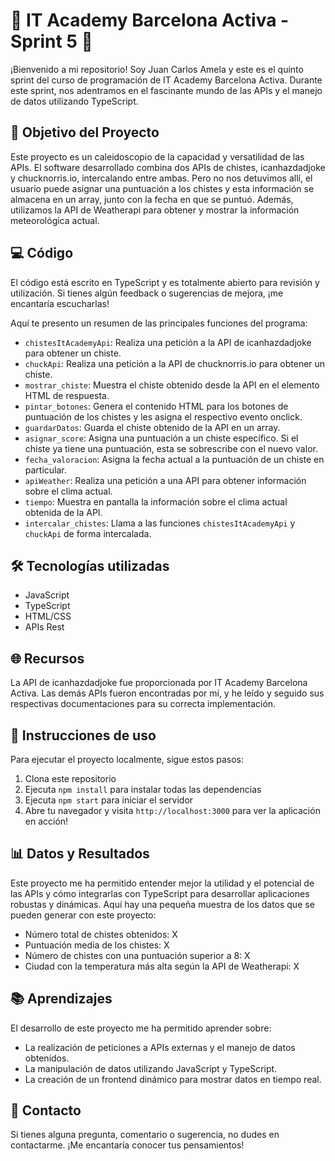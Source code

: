 # 🚀 IT Academy Barcelona Activa - Sprint 5 🚀

¡Bienvenido a mi repositorio! Soy Juan Carlos Amela y este es el quinto sprint del curso de programación de IT Academy Barcelona Activa. Durante este sprint, nos adentramos en el fascinante mundo de las APIs y el manejo de datos utilizando TypeScript.

## 🎯 Objetivo del Proyecto

Este proyecto es un caleidoscopio de la capacidad y versatilidad de las APIs. El software desarrollado combina dos APIs de chistes, icanhazdadjoke y chucknorris.io, intercalando entre ambas. Pero no nos detuvimos allí, el usuario puede asignar una puntuación a los chistes y esta información se almacena en un array, junto con la fecha en que se puntuó. Además, utilizamos la API de Weatherapi para obtener y mostrar la información meteorológica actual.

## 💻 Código 

El código está escrito en TypeScript y es totalmente abierto para revisión y utilización. Si tienes algún feedback o sugerencias de mejora, ¡me encantaría escucharlas!

Aquí te presento un resumen de las principales funciones del programa:

- `chistesItAcademyApi`: Realiza una petición a la API de icanhazdadjoke para obtener un chiste.
- `chuckApi`: Realiza una petición a la API de chucknorris.io para obtener un chiste.
- `mostrar_chiste`: Muestra el chiste obtenido desde la API en el elemento HTML de respuesta.
- `pintar_botones`: Genera el contenido HTML para los botones de puntuación de los chistes y les asigna el respectivo evento onclick.
- `guardarDatos`: Guarda el chiste obtenido de la API en un array.
- `asignar_score`: Asigna una puntuación a un chiste específico. Si el chiste ya tiene una puntuación, esta se sobrescribe con el nuevo valor.
- `fecha_valoracion`: Asigna la fecha actual a la puntuación de un chiste en particular.
- `apiWeather`: Realiza una petición a una API para obtener información sobre el clima actual.
- `tiempo`: Muestra en pantalla la información sobre el clima actual obtenida de la API.
- `intercalar_chistes`: Llama a las funciones `chistesItAcademyApi` y `chuckApi` de forma intercalada.
 
## 🛠️ Tecnologías utilizadas

- JavaScript
- TypeScript
- HTML/CSS
- APIs Rest

## 🌐 Recursos 

La API de icanhazdadjoke fue proporcionada por IT Academy Barcelona Activa. Las demás APIs fueron encontradas por mí, y he leído y seguido sus respectivas documentaciones para su correcta implementación.

## 🚦 Instrucciones de uso

Para ejecutar el proyecto localmente, sigue estos pasos:

1. Clona este repositorio
2. Ejecuta `npm install` para instalar todas las dependencias
3. Ejecuta `npm start` para iniciar el servidor
4. Abre tu navegador y visita `http://localhost:3000` para ver la aplicación en acción!

## 📊 Datos y Resultados

Este proyecto me ha permitido entender mejor la utilidad y el potencial de las APIs y cómo integrarlas con TypeScript para desarrollar aplicaciones robustas y dinámicas. Aquí hay una pequeña muestra de los datos que se pueden generar con este proyecto:

- Número total de chistes obtenidos: X
- Puntuación media de los chistes: X
- Número de chistes con una puntuación superior a 8: X
- Ciudad con la temperatura más alta según la API de Weatherapi: X

## 📚 Aprendizajes

El desarrollo de este proyecto me ha permitido aprender sobre:

- La realización de peticiones a APIs externas y el manejo de datos obtenidos.
- La manipulación de datos utilizando JavaScript y TypeScript.
- La creación de un frontend dinámico para mostrar datos en tiempo real.

## 📧 Contacto

Si tienes alguna pregunta, comentario o sugerencia, no dudes en contactarme. ¡Me encantaría conocer tus pensamientos!

